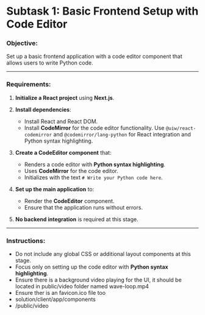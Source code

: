 # Subtask 1: Basic Frontend Setup with Code Editor

### Objective:
Set up a basic frontend application with a code editor component that allows users to write Python code.

---

### Requirements:

1. **Initialize a React project** using  **Next.js**.

2. **Install dependencies**:
    - Install React and React DOM.
    - Install **CodeMirror** for the code editor functionality. Use `@uiw/react-codemirror` and `@codemirror/lang-python` for React integration and Python syntax highlighting.

3. **Create a CodeEditor component** that:
    - Renders a code editor with **Python syntax highlighting**.
    - Uses **CodeMirror** for the code editor.
    - Initializes with the text `# Write your Python code here`.

4. **Set up the main application** to:
    - Render the **CodeEditor** component.
    - Ensure that the application runs without errors.

5. **No backend integration** is required at this stage.

---

### Instructions:

- Do not include any global CSS or additional layout components at this stage.
- Focus only on setting up the code editor with **Python syntax highlighting**.
- Ensure there is a background video playing for the UI, it should be located in public/video folder named wave-loop.mp4
- Ensure ther is an favicon.ico file too
- solution/client/app/components
- /public/video
  
